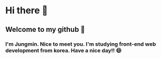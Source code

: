 # Hi there 👋 
## Welcome to my github 💬
### I'm Jungmin. Nice to meet you. I'm studying front-end web development from korea. Have a nice day!! 😄

<!--
**LEE-jm96/LEE-jm96** is a ✨ _special_ ✨ repository because its `README.md` (this file) appears on your GitHub profile.

Here are some ideas to get you started:

- 🔭 I’m currently working on ...df
- 🌱 I’m currently learning ...
- 👯 I’m looking to collaborate on ...
- 🤔 I’m looking for help with ...
- 💬 Ask me about ...
- 📫 How to reach me: ...
-  Pronouns: ...
- ⚡ Fun fact: ...
-->
